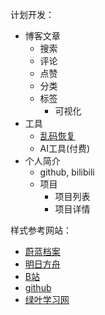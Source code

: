 计划开发：
- 博客文章
  - 搜索
  - 评论
  - 点赞
  - 分类
  - 标签
    - 可视化
- 工具
  - [乱码恢复](http://www.mytju.com/classCode/tools/messyCodeRecover.asp)
  - AI工具(付费)
- 个人简介
  - github, bilibili
  - 项目
    - 项目列表
    - 项目详情


样式参考网站：
- [蔚蓝档案](https://bluearchive-cn.com/)
- [明日方舟](https://ak.hypergryph.com/#world)
- [B站](https://www.bilibili.com/)
- [github](https://github.com/)
- [绿叶学习网](http://www.lvyestudy.com/)